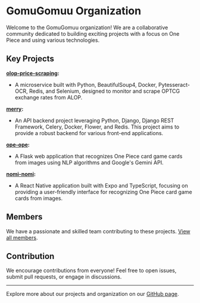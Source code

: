 # GomuGomuu Organization

Welcome to the GomuGomuu organization! We are a collaborative community dedicated to building exciting projects with a focus on One Piece and using various technologies.

## Key Projects

**[olop-price-scraping](https://github.com/GomuGomuu/olop-price-scraping):**
- A microservice built with Python, BeautifulSoup4, Docker, Pytesseract-OCR, Redis, and Selenium, designed to monitor and scrape OPTCG exchange rates from ALOP. 

**[merry](https://github.com/GomuGomuu/merry):**
- An API backend project leveraging Python, Django, Django REST Framework, Celery, Docker, Flower, and Redis. This project aims to provide a robust backend for various front-end applications.

**[ope-ope](https://github.com/GomuGomuu/ope-ope):** 
- A Flask web application that recognizes One Piece card game cards from images using NLP algorithms and Google's Gemini API. 

**[nomi-nomi](https://github.com/GomuGomuu/nomi-nomi):**
- A React Native application built with Expo and TypeScript, focusing on providing a user-friendly interface for recognizing One Piece card game cards from images. 

## Members

We have a passionate and skilled team contributing to these projects.  [View all members](https://github.com/orgs/GomuGomuu/people).

## Contribution

We encourage contributions from everyone! Feel free to open issues, submit pull requests, or engage in discussions.

---

Explore more about our projects and organization on our [GitHub page](https://github.com/GomuGomuu). 
